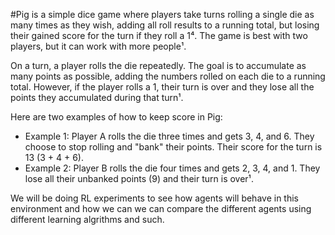 #Pig is a simple dice game where players take turns rolling a single die as many times as they wish, adding all roll results to a running total, but losing their gained score for the turn if they roll a 1⁴. The game is best with two players, but it can work with more people¹. 

On a turn, a player rolls the die repeatedly. The goal is to accumulate as many points as possible, adding the numbers rolled on each die to a running total. However, if the player rolls a 1, their turn is over and they lose all the points they accumulated during that turn¹. 

Here are two examples of how to keep score in Pig:
- Example 1: Player A rolls the die three times and gets 3, 4, and 6. They choose to stop rolling and "bank" their points. Their score for the turn is 13 (3 + 4 + 6).
- Example 2: Player B rolls the die four times and gets 2, 3, 4, and 1. They lose all their unbanked points (9) and their turn is over¹.

We will be doing RL experiments to see how agents will behave in this environment and how we can we can compare the different agents
using different learning algrithms and such.
